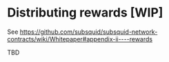# Distributing rewards [WIP]

See <https://github.com/subsquid/subsquid-network-contracts/wiki/Whitepaper#appendix-ii----rewards>

TBD